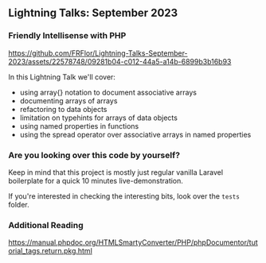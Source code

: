 ## Lightning Talks: September 2023

### Friendly Intellisense with PHP

https://github.com/FRFlor/Lightning-Talks-September-2023/assets/22578748/09281b04-c012-44a5-a14b-6899b3b16b93


In this Lightning Talk we'll cover:

- using array{<elements>} notation to document associative arrays
- documenting arrays of arrays
- refactoring to data objects
- limitation on typehints for arrays of data objects
- using named properties in functions
- using the spread operator over associative arrays in named properties

### Are you looking over this code by yourself?

Keep in mind that this project is mostly just regular vanilla Laravel boilerplate for a quick 10 minutes
live-demonstration.

If you're interested in checking the interesting bits, look over the `tests` folder. 

### Additional Reading

https://manual.phpdoc.org/HTMLSmartyConverter/PHP/phpDocumentor/tutorial_tags.return.pkg.html
